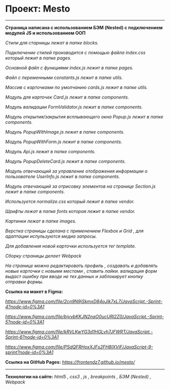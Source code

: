 # Проект: Mesto

---

**Страница написана с использованием БЭМ (Nested) с подключением модулей JS и использованием ООП**

_Стили для старницы лежат в папке blocks._

_Подключение стилей производится с помощью файла index.css который лежит в папке pages._

_Основной файл с функциями index.js лежит в папке pages._

_Файл с переменными constants.js лежит в папке utils._

_Массив с карточками по умолчанию cards.js лежит в папке utils._

_Модуль для карточек Card.js лежит в папке components._

_Модуль валидации FormValidator.js лежит в папке components._

_Модуль открытия/закрытия всплывающего окна Popup.js лежит в папке components._

_Модуль PopupWithImage.js лежит в папке components._

_Модуль PopupWithForm.js лежит в папке components._

_Модуль Api.js лежит в папке components._

_Модуль PopupDeleteCard.js лежит в папке components._

_Модуль отвечающий за управление отображения информации о пользователе UserInfo.js лежит в папке components._

_Модуль отвечающий за отрисовку элементов на странице Section.js лежит в папке components._

_Используется normalize.css который лежит в папке vendor._

_Шрифты лежат в папке fonts которая лежит в папке vendor._

_Картинки лежат в папке images._

_Верстка страницы сделана с применением Flexbox и Grid , для адаптации испульзуются медиа запросы._

_Для добавления новой карточки используется тег template._

_Сборку страницы делает Webpack_

_На странице можно редактировать профиль , создавать и добавлять новые карточки с новыми местами , ставить лайки. валидация форм выдаст ошибку при вводе не тех данных и заблокирует кнопку отправки формы._

**Ссылка на макет в Figma:**

*https://www.figma.com/file/2cn9N9jSkmxD84oJik7xL7/JavaScript.-Sprint-4?node-id=0%3A1*

*https://www.figma.com/file/bjyvbKKJN2naO0ucURl2Z0/JavaScript.-Sprint-5?node-id=0%3A1*

*https://www.figma.com/file/kRVLKwYG3d1HGLvh7JFWRT/JavaScript.-Sprint-6?node-id=0%3A1*

*https://www.figma.com/file/PSdQFRHoxXJFs2FH8IXViF/JavaScript-9-sprint?node-id=0%3A1*

**Ссылка на GitHub Pages:**
*https://frontendz7.github.io/mesto/*

---

**Технологии на сайте:**
_html5 , css3 , js , breakpoints , БЭМ (Nested) , Webpack_
